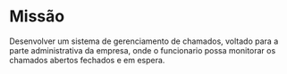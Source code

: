 # Missão
Desenvolver um sistema de gerenciamento de chamados, voltado para a parte administrativa da empresa, onde o funcionario possa monitorar os chamados abertos fechados e em espera.
